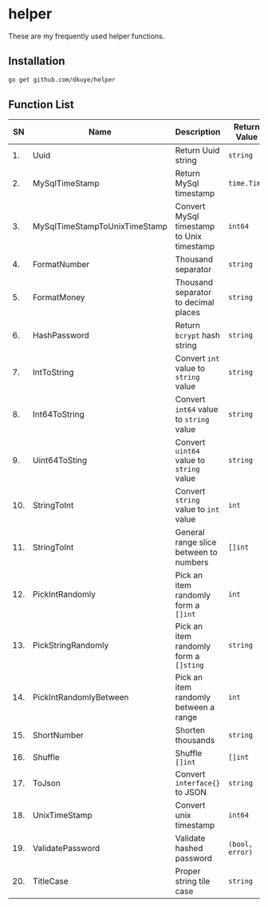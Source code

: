 # helper

These are my frequently used helper functions.

## Installation
```bash
go get github.com/dkuye/helper
```

## Function List
| SN | Name | Description | Return Value |
|---| --- | --- | --- |
| 1. | Uuid | Return Uuid string | `string`  |
| 2. | MySqlTimeStamp | Return MySql timestamp | `time.Time`  |
| 3. | MySqlTimeStampToUnixTimeStamp | Convert MySql timestamp to Unix timestamp | `int64`  |
| 4. | FormatNumber | Thousand separator | `string`  |
| 5. | FormatMoney | Thousand separator to decimal places | `string`  |
| 6. | HashPassword | Return `bcrypt` hash string  | `string`  |
| 7. | IntToString | Convert `int` value to `string` value | `string`  |
| 8. | Int64ToString | Convert `int64` value to `string` value | `string`  |
| 9. | Uint64ToSting | Convert `uint64` value to `string` value | `string`  |
| 10. | StringToInt | Convert `string` value to `int` value | `int`  |
| 11. | StringToInt | General range slice between to numbers | `[]int`  |
| 12. | PickIntRandomly | Pick an item randomly form a `[]int` | `int`  |
| 13. | PickStringRandomly | Pick an item randomly form a `[]sting` | `string`  |
| 14. | PickIntRandomlyBetween | Pick an item randomly between a range | `int`  |
| 15. | ShortNumber | Shorten thousands | `string`  |
| 16. | Shuffle | Shuffle `[]int` | `[]int`  |
| 17. | ToJson | Convert  `interface{}` to JSON | `string`  |
| 18. | UnixTimeStamp | Convert unix timestamp | `int64`  |
| 19. | ValidatePassword | Validate hashed password | `(bool, error)`  |
| 20. | TitleCase | Proper string tile case | `string`  |

